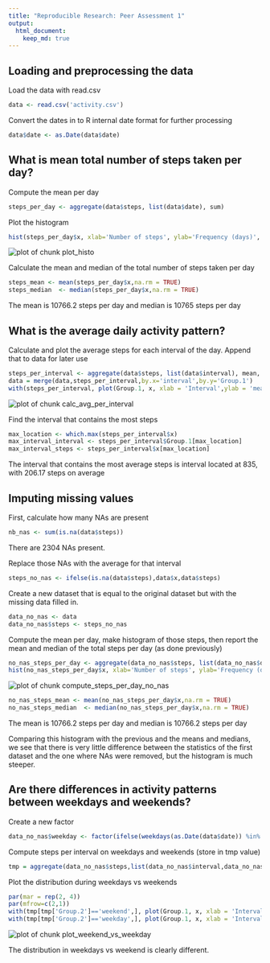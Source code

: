```yaml
---
title: "Reproducible Research: Peer Assessment 1"
output: 
  html_document:
    keep_md: true
---
```


## Loading and preprocessing the data
Load the data with read.csv

```r
data <- read.csv('activity.csv')
```

Convert the dates in to R internal date format for further processing

```r
data$date <- as.Date(data$date)
```


## What is mean total number of steps taken per day?
Compute the mean per day

```r
steps_per_day <- aggregate(data$steps, list(data$date), sum)
```

Plot the histogram

```r
hist(steps_per_day$x, xlab='Number of steps', ylab='Frequency (days)', main='Histogram of steps per day')
```

![plot of chunk plot_histo](figure/plot_histo-1.png) 

Calculate the mean and median of the total number of steps taken per day

```r
steps_mean <- mean(steps_per_day$x,na.rm = TRUE)
steps_median  <- median(steps_per_day$x,na.rm = TRUE)
```
The mean is 10766.2 steps per day and median is 10765 steps per day

## What is the average daily activity pattern?
Calculate and plot the average steps for each interval of the day. Append that to data for later use

```r
steps_per_interval <- aggregate(data$steps, list(data$interval), mean, na.rm=TRUE)
data = merge(data,steps_per_interval,by.x='interval',by.y='Group.1')
with(steps_per_interval, plot(Group.1, x, xlab = 'Interval',ylab = 'mean',type='l'))
```

![plot of chunk calc_avg_per_interval](figure/calc_avg_per_interval-1.png) 

Find the interval that contains the most steps

```r
max_location <- which.max(steps_per_interval$x)
max_interval_interval <- steps_per_interval$Group.1[max_location]
max_interval_steps <- steps_per_interval$x[max_location]
```

The interval that contains the most average steps is interval located at 835, with 206.17 steps on average

## Imputing missing values
First, calculate how many NAs are present

```r
nb_nas <- sum(is.na(data$steps))
```
There are 2304 NAs present.

Replace those NAs with the average for that interval

```r
steps_no_nas <- ifelse(is.na(data$steps),data$x,data$steps)
```

Create a new dataset that is equal to the original dataset but with the missing data filled in.

```r
data_no_nas <- data
data_no_nas$steps <- steps_no_nas
```

Compute the mean per day, make histogram of those steps, then report the mean and median of the total steps per day (as done previously)

```r
no_nas_steps_per_day <- aggregate(data_no_nas$steps, list(data_no_nas$date), sum)
hist(no_nas_steps_per_day$x, xlab='Number of steps', ylab='Frequency (days)', main='Histogram of steps per day with NAs removed')
```

![plot of chunk compute_steps_per_day_no_nas](figure/compute_steps_per_day_no_nas-1.png) 

```r
no_nas_steps_mean <- mean(no_nas_steps_per_day$x,na.rm = TRUE)
no_nas_steps_median  <- median(no_nas_steps_per_day$x,na.rm = TRUE)
```
The mean is 10766.2 steps per day and median is 10766.2 steps per day

Comparing this histogram with the previous and the means and medians, we see that there is very little difference between the statistics of the first dataset and the one where NAs were removed, but the histogram is much steeper.

## Are there differences in activity patterns between weekdays and weekends?
Create a new factor

```r
data_no_nas$weekday <- factor(ifelse(weekdays(as.Date(data$date)) %in% c('Saturday','Sunday'),'weekend','weekday'))
```

Compute steps per interval on weekdays and weekends (store in tmp value)

```r
tmp = aggregate(data_no_nas$steps,list(data_no_nas$interval,data_no_nas$weekday),mean)
```

Plot the distribution during weekdays vs weekends

```r
par(mar = rep(2, 4))
par(mfrow=c(2,1))
with(tmp[tmp['Group.2']=='weekend',], plot(Group.1, x, xlab = 'Interval',ylab = 'mean',type='l', main='Weekend'))
with(tmp[tmp['Group.2']=='weekday',], plot(Group.1, x, xlab = 'Interval',ylab = 'mean',type='l',main='Weekday'))
```

![plot of chunk plot_weekend_vs_weekday](figure/plot_weekend_vs_weekday-1.png) 

The distribution in weekdays vs weekend is clearly different.

